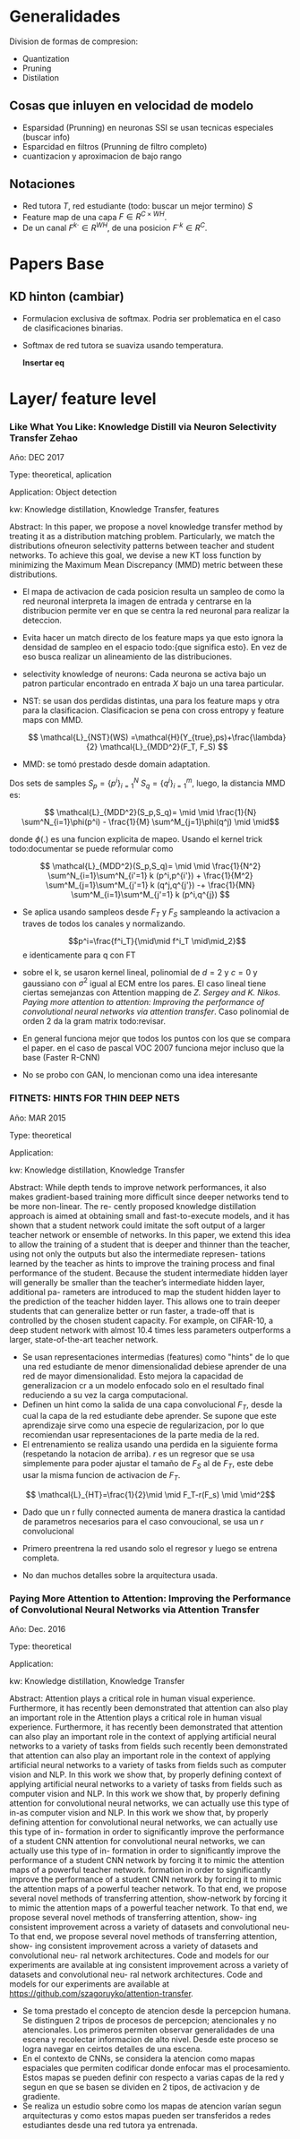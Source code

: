 # Generalidades
Division de formas de compresion:
- Quantization
- Pruning
- Distilation

## Cosas que inluyen en velocidad de modelo

- Esparsidad (Prunning) en neuronas SSI se usan tecnicas especiales (buscar info)
- Esparcidad en filtros (Prunning de filtro completo)
- cuantizacion y aproximacion de bajo rango

## Notaciones

- Red tutora $T$, red estudiante (todo: buscar un mejor termino) $S$
- Feature map de una capa $F \in R^{C \times WH}$. 
- De un canal $F^{k\cdot} \in R^{WH}$, de una posicion $F^{\cdot k} \in R^{C}$. 

# Papers Base


## KD hinton (cambiar)

- Formulacion exclusiva de softmax. Podria ser problematica en el caso de clasificaciones binarias.

- Softmax de red tutora se suaviza usando temperatura.

  **Insertar eq**



# Layer/ feature level

### Like What You Like: Knowledge Distill via Neuron Selectivity Transfer Zehao
Año: DEC 2017

Type: theoretical, aplication

Application: Object detection

kw: Knowledge distillation, Knowledge Transfer, features



Abstract: In this paper, we propose a novel knowledge transfer method by treating it as a distribution matching problem. Particularly, we match the distributions ofneuron selectivity patterns between teacher and student networks. To achieve this goal, we devise a new KT loss function by minimizing the Maximum Mean Discrepancy (MMD) metric between these distributions.

- El mapa de activacion de cada posicion resulta un sampleo de como la red neuronal interpreta la imagen de entrada y centrarse en la distribucion permite ver en que se centra la red neuronal para realizar la deteccion.
- Evita hacer un match directo de los feature maps ya que esto ignora la densidad de sampleo en el espacio todo:{que significa esto}. En vez de eso busca realizar un alineamiento de las distribuciones.  

- selectivity knowledge of neurons: Cada neurona se activa bajo un patron particular encontrado en entrada $X$ bajo un una tarea particular. 

- NST: se usan dos perdidas distintas, una para los feature maps y otra para la clasificacion. Clasificacion se pena con cross entropy y feature maps con MMD. 

  $$ \mathcal{L}_{NST}(WS) =\mathcal{H}(Y_{true},ps)+\frac{\lambda}{2} \mathcal{L}_{MDD^2}(F_T, F_S) $$

- MMD: se tomó prestado desde domain adaptation.

Dos sets de samples $S_p=\{p^i\}^N_{i=1}$ $S_q=\{q^i\}^m_{i=1}$, luego, la distancia MMD es:

$$ \mathcal{L}_{MDD^2}(S_p,S_q)= \mid \mid \frac{1}{N} \sum^N_{i=1}\phi(p^i) - \frac{1}{M} \sum^M_{j=1}\phi(q^j) \mid \mid$$

donde $\phi(.)$ es una funcion explicita de mapeo. Usando el kernel trick todo:documentar se puede reformular como

$$ \mathcal{L}_{MDD^2}(S_p,S_q)= \mid \mid \frac{1}{N^2} \sum^N_{i=1}\sum^N_{i'=1} k (p^i,p^{i'}) + \frac{1}{M^2} \sum^M_{j=1}\sum^M_{j'=1} k (q^j,q^{j'}) -+ \frac{1}{MN} \sum^M_{i=1}\sum^M_{j'=1} k (p^i,q^{j})  $$

- Se aplica usando sampleos  desde $F_T$ y $F_S$ sampleando la activacion a traves de todos los canales y normalizando.

  $$p^i=\frac{f^i_T}{\mid\mid f^i_T \mid\mid_2}$$ e identicamente para q con FT

- sobre el k, se usaron kernel lineal, polinomial de $d=2$ y $c=0$ y gaussiano con $\sigma^2$ igual al ECM entre los pares. El caso lineal tiene ciertas semejanzas con Attention mapping de *Z. Sergey and K. Nikos. Paying more attention to attention: Improving the performance of convolutional neural networks via attention transfer*. Caso polinomial de orden 2 da la gram matrix todo:revisar.
- En general funciona mejor que todos los puntos con los que se compara el paper. en el caso de pascal VOC 2007 funciona mejor incluso que la base (Faster R-CNN)
- No se probo con GAN, lo mencionan como una idea interesante

### FITNETS: HINTS FOR THIN DEEP NETS
Año: MAR 2015 

Type: theoretical

Application: 

kw: Knowledge distillation, Knowledge Transfer

Abstract: While depth tends to improve network performances, it also makes gradient-based training more difficult since deeper networks tend to be more non-linear. The re- cently proposed knowledge distillation approach is aimed at obtaining small and fast-to-execute models, and it has shown that a student network could imitate the soft output of a larger teacher network or ensemble of networks. In this paper, we extend this idea to allow the training of a student that is deeper and thinner than the teacher, using not only the outputs but also the intermediate represen- tations learned by the teacher as hints to improve the training process and final performance of the student. Because the student intermediate hidden layer will generally be smaller than the teacher’s intermediate hidden layer, additional pa- rameters are introduced to map the student hidden layer to the prediction of the teacher hidden layer. This allows one to train deeper students that can generalize better or run faster, a trade-off that is controlled by the chosen student capacity. For example, on CIFAR-10, a deep student network with almost 10.4 times less parameters outperforms a larger, state-of-the-art teacher network.

- Se usan representaciones intermedias (features) como "hints" de lo que una red estudiante de menor dimensionalidad debiese aprender de una red de mayor dimensionalidad. Esto mejora la capacidad de generalizacion cr a un modelo enfocado solo en el resultado final reduciendo a su vez la carga computacional.
- Definen un hint como la salida de una capa convolucional $F_{T}$, desde la cual la capa de la red estudiante debe aprender. Se supone que este aprendizaje sirve como una especie de regularizacion, por lo que recomiendan usar representaciones de la parte media de la red.
- El entrenamiento se realiza usando una perdida en la siguiente forma (respetando la notacion de arriba). $r$ es un regresor que se usa simplemente para poder ajustar el tamaño de $F_S$ al de $F_T$, este debe usar la misma funcion de activacion de $F_{T}$. 

$$ \mathcal{L}_{HT}=\frac{1}{2}\mid \mid F_T-r(F_s) \mid \mid^2$$

- Dado que un r fully connected aumenta de manera drastica la cantidad de parametros necesarios para el caso convoucional, se usa un $r$ convolucional

- Primero preentrena la red usando solo el regresor y luego se entrena completa.
- No dan muchos detalles sobre la arquitectura usada.

### Paying More Attention to Attention: Improving the Performance of Convolutional Neural Networks via Attention Transfer

Año: Dec. 2016

Type: theoretical

Application: 

kw: Knowledge distillation, Knowledge Transfer

Abstract: Attention plays a critical role in human visual experience. Furthermore, it has recently been demonstrated that attention can also play an important role in the
Attention plays a critical role in human visual experience. Furthermore, it has recently been demonstrated that attention can also play an important role in the context of applying artificial neural networks to a variety of tasks from fields such
recently been demonstrated that attention can also play an important role in the context of applying artificial neural networks to a variety of tasks from fields such as computer vision and NLP. In this work we show that, by properly defining
context of applying artificial neural networks to a variety of tasks from fields such as computer vision and NLP. In this work we show that, by properly defining attention for convolutional neural networks, we can actually use this type of in-as computer vision and NLP. In this work we show that, by properly defining attention for convolutional neural networks, we can actually use this type of in- formation in order to significantly improve the performance of a student CNN
attention for convolutional neural networks, we can actually use this type of in- formation in order to significantly improve the performance of a student CNN network by forcing it to mimic the attention maps of a powerful teacher network.
formation in order to significantly improve the performance of a student CNN network by forcing it to mimic the attention maps of a powerful teacher network. To that end, we propose several novel methods of transferring attention, show-network by forcing it to mimic the attention maps of a powerful teacher network. To that end, we propose several novel methods of transferring attention, show- ing consistent improvement across a variety of datasets and convolutional neu-To that end, we propose several novel methods of transferring attention, show- ing consistent improvement across a variety of datasets and convolutional neu- ral network architectures. Code and models for our experiments are available at
ing consistent improvement across a variety of datasets and convolutional neu- ral network architectures. Code and models for our experiments are available at https://github.com/szagoruyko/attention-transfer.

- Se toma prestado el concepto de atencion desde la percepcion humana. Se distinguen 2 tripos de procesos de percepcion; atencionales y no atencionales. Los primeros permiten observar generalidades de una escena y recolectar informacion de alto nivel. Desde este proceso se logra navegar en ceirtos detalles de una escena.
- En el contexto de CNNs, se considera la atencion como mapas espaciales que permiten codificar donde enfocar mas el procesamiento. Estos mapas se pueden definir con respecto a varias capas de la red y segun en que se basen se dividen en 2 tipos, de activacion y de gradiente.
- Se realiza un estudio sobre como los mapas de atencion varían segun arquitecturas y como estos mapas pueden ser transferidos a redes estudiantes desde una red tutora ya entrenada.